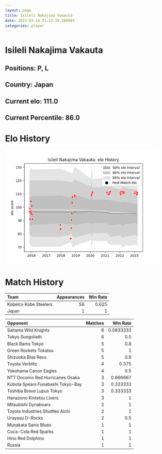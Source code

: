 ```yaml
---  
layout: page  
title: Isileli Nakajima Vakauta  
date: 2023-03-16 21:13:19.388985  
categories: player  
---
```

# Isileli Nakajima Vakauta

## Positions: P, L

## Country: Japan

## Current elo: 111.0

## Current Percentile: 86.0

# Elo History


![elo history](history_IsileliNakajimaVakauta.png)
# Match History


| Team                  |   Appearances |   Win Rate |
|:----------------------|--------------:|-----------:|
| Kobelco Kobe Steelers |            56 |      0.625 |
| Japan                 |             1 |      1     |

| Opponent                          |   Matches |   Win Rate |
|:----------------------------------|----------:|-----------:|
| Saitama Wild Knights              |         6 |  0.0833333 |
| Tokyo Sungoliath                  |         6 |  0.5       |
| Black Rams Tokyo                  |         5 |  0.8       |
| Green Rockets Tokatsu             |         5 |  1         |
| Shizuoka Blue Revs                |         5 |  0.8       |
| Toyota Verblitz                   |         4 |  0.375     |
| Yokohama Canon Eagles             |         4 |  0.5       |
| NTT Docomo Red Hurricanes Osaka   |         3 |  0.666667  |
| Kubota Spears Funabashi Tokyo-Bay |         3 |  0.333333  |
| Toshiba Brave Lupus Tokyo         |         3 |  0.333333  |
| Hanazono Kintetsu Liners          |         3 |  1         |
| Mitsubishi Dynaboars              |         2 |  1         |
| Toyota Industries Shuttles Aichi  |         2 |  1         |
| Urayasu D-Rocks                   |         2 |  0.5       |
| Munakata Sanix Blues              |         1 |  1         |
| Coca-Cola Red Sparks              |         1 |  1         |
| Hino Red Dolphins                 |         1 |  1         |
| Russia                            |         1 |  1         |
